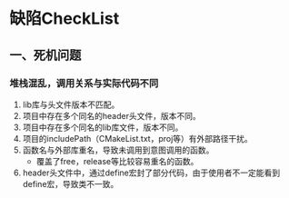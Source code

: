 # 缺陷CheckList

## 一、死机问题

### 堆栈混乱，调用关系与实际代码不同

1. lib库与头文件版本不匹配。
2. 项目中存在多个同名的header头文件，版本不同。
3. 项目中存在多个同名的lib库文件，版本不同。
4. 项目的includePath（CMakeList.txt，proj等）有外部路径干扰。
5. 函数名与外部库重名，导致未调用到意图调用的函数。
   - 覆盖了free，release等比较容易重名的函数。
6. header头文件中，通过define宏封了部分代码，由于使用者不一定能看到define宏，导致类不一致。
